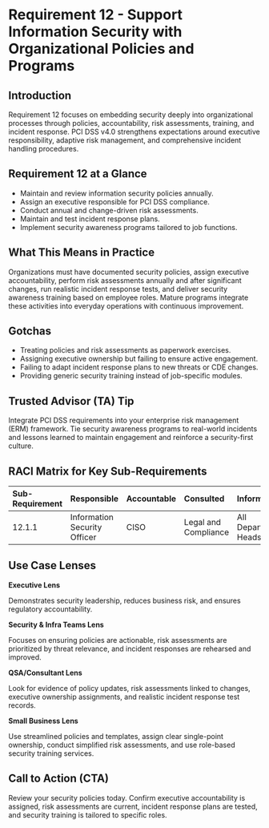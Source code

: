 # Requirement 12 - Support Information Security with Organizational Policies and Programs
## Introduction

Requirement 12 focuses on embedding security deeply into organizational processes through policies, accountability, risk assessments, training, and incident response. PCI DSS v4.0 strengthens expectations around executive responsibility, adaptive risk management, and comprehensive incident handling procedures.

## Requirement 12 at a Glance

- Maintain and review information security policies annually.
- Assign an executive responsible for PCI DSS compliance.
- Conduct annual and change-driven risk assessments.
- Maintain and test incident response plans.
- Implement security awareness programs tailored to job functions.

## What This Means in Practice

Organizations must have documented security policies, assign executive accountability, perform risk assessments annually and after significant changes, run realistic incident response tests, and deliver security awareness training based on employee roles. Mature programs integrate these activities into everyday operations with continuous improvement.

## Gotchas

- Treating policies and risk assessments as paperwork exercises.
- Assigning executive ownership but failing to ensure active engagement.
- Failing to adapt incident response plans to new threats or CDE changes.
- Providing generic security training instead of job-specific modules.

## Trusted Advisor (TA) Tip

Integrate PCI DSS requirements into your enterprise risk management (ERM) framework. Tie security awareness programs to real-world incidents and lessons learned to maintain engagement and reinforce a security-first culture.

## RACI Matrix for Key Sub-Requirements

| Sub-Requirement | Responsible | Accountable | Consulted | Informed |
|:----------------|:------------|:-----------|:----------|:--------|
| 12.1.1 | Information Security Officer | CISO | Legal and Compliance | All Department Heads |

## Use Case Lenses

**Executive Lens**

Demonstrates security leadership, reduces business risk, and ensures regulatory accountability.

**Security & Infra Teams Lens**

Focuses on ensuring policies are actionable, risk assessments are prioritized by threat relevance, and incident responses are rehearsed and improved.

**QSA/Consultant Lens**

Look for evidence of policy updates, risk assessments linked to changes, executive ownership assignments, and realistic incident response test records.

**Small Business Lens**

Use streamlined policies and templates, assign clear single-point ownership, conduct simplified risk assessments, and use role-based security training services.

## Call to Action (CTA)

Review your security policies today. Confirm executive accountability is assigned, risk assessments are current, incident response plans are tested, and security training is tailored to specific roles.

